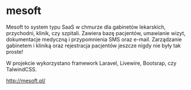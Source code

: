 # mesoft

Mesoft to system typu SaaS w chmurze dla gabinetów lekarskich, przychodni, klinik, czy szpitali.
Zawiera bazę pacjentów, umawianie wizyt, dokumentacje medyczną i przypomnienia SMS oraz e-mail.
Zarządzanie gabinetem i kliniką oraz rejestracja pacjentów jeszcze nigdy nie były tak proste!

W projekcie wykorzystano framework Laravel, Livewire, Bootsrap, czy TalwindCSS. 

http://mesoft.pl/
